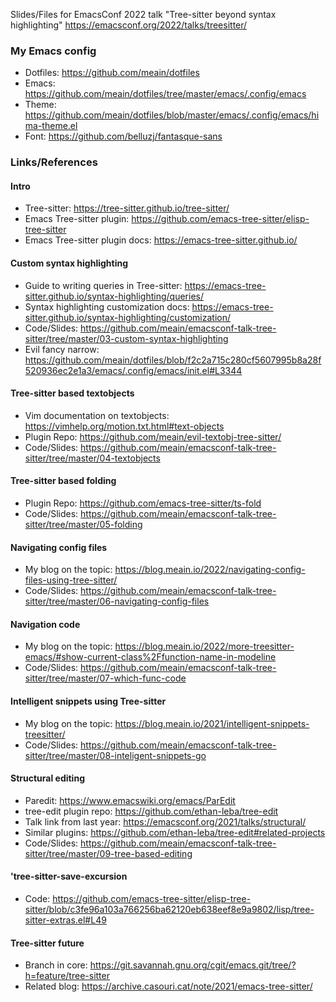 Slides/Files for EmacsConf 2022 talk "Tree-sitter beyond syntax highlighting"
https://emacsconf.org/2022/talks/treesitter/

### My Emacs config

- Dotfiles: https://github.com/meain/dotfiles
- Emacs: https://github.com/meain/dotfiles/tree/master/emacs/.config/emacs
- Theme: https://github.com/meain/dotfiles/blob/master/emacs/.config/emacs/hima-theme.el
- Font: https://github.com/belluzj/fantasque-sans

### Links/References

#### Intro
- Tree-sitter: https://tree-sitter.github.io/tree-sitter/
- Emacs Tree-sitter plugin: https://github.com/emacs-tree-sitter/elisp-tree-sitter
- Emacs Tree-sitter plugin docs: https://emacs-tree-sitter.github.io/

#### Custom syntax highlighting
- Guide to writing queries in Tree-sitter: https://emacs-tree-sitter.github.io/syntax-highlighting/queries/
- Syntax highlighting customization docs: https://emacs-tree-sitter.github.io/syntax-highlighting/customization/
- Code/Slides: https://github.com/meain/emacsconf-talk-tree-sitter/tree/master/03-custom-syntax-highlighting
- Evil fancy narrow: https://github.com/meain/dotfiles/blob/f2c2a715c280cf5607995b8a28f520936ec2e1a3/emacs/.config/emacs/init.el#L3344

#### Tree-sitter based textobjects
- Vim documentation on textobjects: https://vimhelp.org/motion.txt.html#text-objects
- Plugin Repo: https://github.com/meain/evil-textobj-tree-sitter/
- Code/Slides: https://github.com/meain/emacsconf-talk-tree-sitter/tree/master/04-textobjects

#### Tree-sitter based folding
- Plugin Repo: https://github.com/emacs-tree-sitter/ts-fold
- Code/Slides: https://github.com/meain/emacsconf-talk-tree-sitter/tree/master/05-folding

#### Navigating config files
- My blog on the topic: https://blog.meain.io/2022/navigating-config-files-using-tree-sitter/
- Code/Slides: https://github.com/meain/emacsconf-talk-tree-sitter/tree/master/06-navigating-config-files

#### Navigation code
- My blog on the topic: https://blog.meain.io/2022/more-treesitter-emacs/#show-current-class%2Ffunction-name-in-modeline
- Code/Slides: https://github.com/meain/emacsconf-talk-tree-sitter/tree/master/07-which-func-code

#### Intelligent snippets using Tree-sitter
- My blog on the topic: https://blog.meain.io/2021/intelligent-snippets-treesitter/
- Code/Slides: https://github.com/meain/emacsconf-talk-tree-sitter/tree/master/08-inteligent-snippets-go

#### Structural editing
- Paredit: https://www.emacswiki.org/emacs/ParEdit
- tree-edit plugin repo: https://github.com/ethan-leba/tree-edit
- Talk link from last year: https://emacsconf.org/2021/talks/structural/
- Similar plugins: https://github.com/ethan-leba/tree-edit#related-projects
- Code/Slides: https://github.com/meain/emacsconf-talk-tree-sitter/tree/master/09-tree-based-editing

#### 'tree-sitter-save-excursion
- Code: https://github.com/emacs-tree-sitter/elisp-tree-sitter/blob/c3fe96a103a766256ba62120eb638eef8e9a9802/lisp/tree-sitter-extras.el#L49

#### Tree-sitter future
- Branch in core: https://git.savannah.gnu.org/cgit/emacs.git/tree/?h=feature/tree-sitter
- Related blog: https://archive.casouri.cat/note/2021/emacs-tree-sitter/
